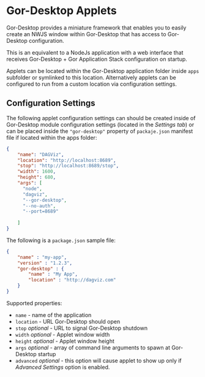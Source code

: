 # Gor-Desktop Applets

Gor-Desktop provides a miniature framework that enables you to easily create an NWJS window within Gor-Desktop that has access to Gor-Desktop configuration.

This is an equivalent to a NodeJs application with a web interface that receives Gor-Desktop + Gor Application Stack configuration on startup.

Applets can be located within the Gor-Desktop application folder inside `apps` subfolder or symlinked to this location.
Alternatively applets can be configured to run from a custom location via configuration settings.


## Configuration Settings

The following applet configuration settings can should be created inside of Gor-Desktop module
configuration settings (located in the *Settings tab*) or can be placed inside the `"gor-desktop"`
property of `packaje.json` manifest file if located within the apps folder:

```json
{
    "name": "DAGViz",
    "location": "http://localhost:8689",
    "stop": "http://localhost:8689/stop",
    "width": 1600,
    "height": 680,
    "args": [
      "node",
      "dagviz",
      "--gor-desktop",
      "--no-auth",
      "--port=8689"
     
    ]
}
```

The following is a `package.json` sample file:

```json
{
    "name" : "my-app",
    "version" : "1.2.3",
    "gor-desktop" : { 
        "name" : "My App",
        "location" : "http://dagviz.com"
    }
}
```

Supported properties:
- `name` - name of the application
- `location` - URL Gor-Desktop should open
- `stop` *optional* - URL to signal Gor-Desktop shutdown
- `width` *optional* - Applet window width
- `height` *optional* - Applet window height
- `args` *optional* - array of command line arguments to spawn at Gor-Desktop startup
- `advanced` *optional* - this option will cause applet to show up only if *Advanced Settings* option is enabled.
